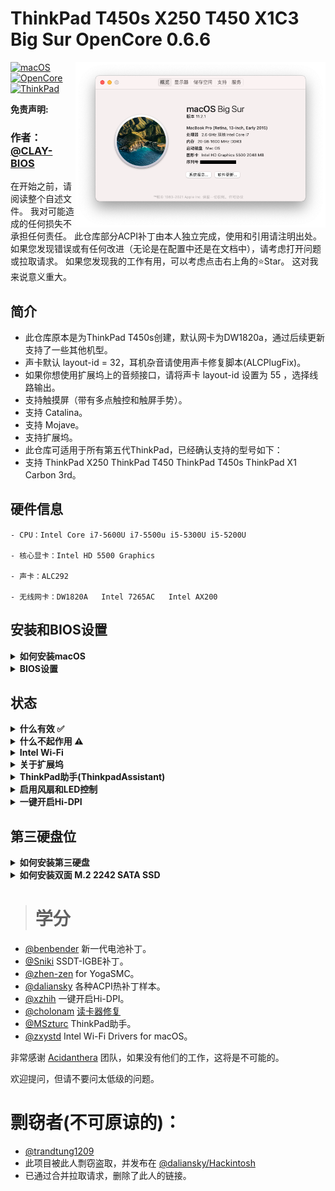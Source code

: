# ThinkPad T450s X250 T450 X1C3 Big Sur OpenCore 0.6.6
<img align="right" src="/picture/Thismachine.png" alt="Lenovo Thinkpad T450s macOS Hackintosh OpenCore" width="400">

[![macOS](https://img.shields.io/badge/macOS-11.2.1-blue)](https://developer.apple.com/documentation/macos-release-notes)
[![OpenCore](https://img.shields.io/badge/OpenCore-0.6.6-green)](https://github.com/acidanthera/OpenCorePkg)
[![ThinkPad](https://img.shields.io/badge/ThinkPad-T450s.X250.T450.X1C3-orange)](https://think.lenovo.com.cn/index.html)

**免责声明:**

### 作者：[@CLAY-BIOS](https://github.com/CLAY-BIOS)  
在开始之前，请阅读整个自述文件。
我对可能造成的任何损失不承担任何责任。
此仓库部分ACPI补丁由本人独立完成，使用和引用请注明出处。
如果您发现错误或有任何改进（无论是在配置中还是在文档中），请考虑打开问题或拉取请求。
如果您发现我的工作有用，可以考虑点击右上角的⭐️Star。
这对我来说意义重大。 


## 简介

- 此仓库原本是为ThinkPad T450s创建，默认网卡为DW1820a，通过后续更新支持了一些其他机型。
- 声卡默认 layout-id = 32，耳机杂音请使用声卡修复脚本(ALCPlugFix)。 
- 如果你想使用扩展坞上的音频接口，请将声卡 layout-id 设置为 55 ，选择线路输出。
- 支持触摸屏（带有多点触控和触屏手势）。
- 支持 Catalina。
- 支持 Mojave。
- 支持扩展坞。
- 此仓库可适用于所有第五代ThinkPad，已经确认支持的型号如下：
- 支持 ThinkPad X250 ThinkPad T450 ThinkPad T450s ThinkPad X1 Carbon 3rd。

## 硬件信息
```  
- CPU：Intel Core i7-5600U i7-5500u i5-5300U i5-5200U

- 核心显卡：Intel HD 5500 Graphics 

- 声卡：ALC292

- 无线网卡：DW1820A   Intel 7265AC   Intel AX200
```
## 安装和BIOS设置

<details>  
<summary><strong>如何安装macOS </strong></summary>
</br>

1. [创建安装媒体](https://dortania.github.io/OpenCore-Install-Guide/installer-guide/#making-the-installer)
1. 下载[最新的EFI文件](https://github.com/CLAY-BIOS/Lenovo-ThinkPad-T450s-Hackintosh-Big-Sur-OpenCore/releases) 并将其复制到ESP分区中
1. 从USB启动安装程序（按“ F12”选择启动盘），然后[开始安装过程](https://dortania.github.io/OpenCore-Install-Guide/installation/installation-process.html#booting-the-opencore-usb)

</details>

<details>  
<summary><strong>BIOS设置 </strong></summary>
</br>

**BIOS (1.37):**
-  Security -> Security Chip`: **Disabled**;
-  Memory Protection -> Execution Prevention`: **Enabled**;
-  Virtualization -> Intel Virtualization Technology`: **Enabled**;
-  Internal Device Access -> Bottom Cover Tamper Detection`: must be **Disabled**;
-  Anti-Theft -> Current Setting`: **Disabled**;
-  Anti-Theft -> Computrace -> Current Setting`: **Disabled**;
-  Secure Boot -> Secure Boot`: **Disabled**;
-  UEFI/Legacy Boot`: **UEFI Only**;
-  CSM Support`: **Yes**.

</details>

## 状态
<details>  
<summary><strong>什么有效 ✅</strong></summary>
</br>
 
- [x] CPU电源管理
- [x] Intel HD 5500 Graphics 
- [x] 完整的USB
- [x] 摄像头
- [x] 休眠/唤醒/关机/重启
- [x] 英特尔千兆以太网  （连接扩展坞后无法使用笔记本上的以太网接口）
- [x] Wi-Fi，蓝牙，空投投送，切换，连续性  （使用intel- Wi-Fi将导致某些功能不可用）
- [x] iMessage, FaceTime, App Store, iTunes Store
- [x] 扬声器和耳机插孔
- [x] 电池和完整的电池信息  
- [x] 键盘地图和热键 [ThinkpadAssistant](https://github.com/MSzturc/ThinkpadAssistant) 
- [x] 触控板、小红点和物理按钮
- [x] 触摸屏 （带有多点触控和触屏手势）
- [x] mini DisplayPort
- [x] SD卡读卡器 
- [x] 扩展坞 USB
- [x] 扩展坞 以太网
- [x] 扩展坞 耳机插孔 （需要将声卡 layout-id 设置为 55 ）
- [x] 扩展坞 VGA
- [x] 扩展坞 DisplayPort
- [x] 扩展坞 DVI
- [x] 扩展坞 HDMI

</details>

<details>  
<summary><strong>什么不起作用 ⚠️</strong></summary>
</br>

- [ ] VGA
- [ ] Sidecar
- [ ] 指纹

</details>

<details>  
<summary><strong>Intel Wi-Fi</strong></summary>
</br>

### 驱动一：
- AirportItlwm.kext。
- 以将AirportItlwm.kext添加到项目中，根据自己的系统版本勾选，默认为Big Sur。
- 隔空投送不可用。使用AirportItlwm.kext可能导致触控板和蓝牙出现问题。
- 不讨论Intel Wi-Fi的问题，因为驱动程序不稳定。
- 参考:  https://github.com/OpenIntelWireless/itlwm
![AirportItlwm](./picture/AirportItlwm.png)

 ### 驱动二：
- AirPortOpenBSD.kext
- 隔空投送、接力、连续性不可用，使用AirPortOpenBSD.kext不会出现触控板和蓝牙问题。
- 感兴趣的朋友可以自己下载尝试。
- 参考:  https://github.com/a565109863/AirPortOpenBSD

</details>

<details>  
<summary><strong>关于扩展坞</strong></summary>
</br>

- 使用扩展坞会导致睡眠出现问题，解决方法是在 config.plist->ACPI 中勾选 SSDT-IGBE 补丁。
- 使用 SSDT-IGBE 补丁无法使用翻盖模式。
- 扩展坞已完美适配，但还需要一些测试。
![Docking](./picture/Docking.png)

</details>

<details>  
<summary><strong>ThinkPad助手(ThinkpadAssistant)</strong></summary>
</br>

- 可让你在Thinkpad T450s X250 T450笔记本电脑上使用所有功能键。
- 复制ThinkpadAssistant到应用程序文件夹。
- 启动ThinkpadAssistant，并在菜单栏中勾选“登录时启动”。
- F4：麦克风静音/取消静音（带有状态LED指示）。
- F7：屏幕镜像/屏幕扩展。
- F8：启用/停用Wi-Fi。
- 左Shift + F8键：启用/停用蓝牙。
- F9：打开系统偏好设置。
- F12：打开启动板。
- FN + Space：切换键盘背光。
- FN + 4：睡眠快捷键。
（睡眠过程中再次按下睡眠快捷键即可终止睡眠。）
（连接外部显示器时，按睡眠按钮后，工作屏幕变为外部显示器（内部屏幕关闭）；再按一次睡眠按钮，内部和外部显示器恢复正常。）
- PrtSc 映射到 F13：可在系统偏好设置-->键盘-->快捷键将它设置为截图。

</details>

<details>  
<summary><strong>启用风扇和LED控制</strong></summary>
</br>

1. 下载并安装 [YogaSMC-App-Release.dmg](https://github.com/zhen-zen/YogaSMC/releases) 
1. 打开应用程序
1. 勾选“登录后启动”选项

</details>

<details>  
<summary><strong>一键开启Hi-DPI</strong></summary>
</br>

1. 参考:   https://github.com/xzhih/one-key-hidpi

</details>

## 第三硬盘位
<details>  
<summary><strong>如何安装第三硬盘 </strong></summary>
</br>

1. ThinkPad X250 ThinkPad T450 ThinkPad T450s 可以扩展第三硬盘。
1. 购买第三硬盘扩展板（如图），它仅支持单面 M.2 2242 SATA SSD。
![SATA-1](./picture/SATA-1.png)
1. 插入单面 M.2 2242 SATA SSD。
![SATA-2](./picture/SATA-2.png)
1. 将它安装在电池下方。
![SATA-3](./picture/SATA-3.png)

</details>

<details>  
<summary><strong>如何安装双面 M.2 2242 SATA SSD </strong></summary>
</br>

1. 将双面 M.2 2242 SATA SSD插入扩展板。
![SATA-4](./picture/SATA-4.png)
1. 然后轻轻将SSD按下，轻轻翘起扩展板。（这需要一点耐心）
![SATA-5](./picture/SATA-5.png)
![SATA-6](./picture/SATA-6.png)
1. 拧上螺丝。

</details>


> # 学分

- [@benbender](https://github.com/benbender/x1c6-hackintosh/blob/experimental/EFI/OC/dsl/SSDT-BATX.dsl) 新一代电池补丁。
- [@Sniki](https://github.com/Sniki?tab=repositories) SSDT-IGBE补丁。
- [@zhen-zen](https://github.com/zhen-zen) for YogaSMC。
- [@daliansky](https://github.com/daliansky/OC-little) 各种ACPI热补丁样本。 
- [@xzhih](https://github.com/xzhih) 一键开启Hi-DPI。 
- [@cholonam](https://github.com/cholonam/Sinetek-rtsx) [读卡器修复](https://github.com/cholonam/Sinetek-rtsx/pull/18)
- [@MSzturc](https://github.com/MSzturc/ThinkpadAssistant) ThinkPad助手。
- [@zxystd](https://github.com/OpenIntelWireless/itlwm) Intel Wi-Fi Drivers for macOS。

非常感谢 [Acidanthera](https://github.com/acidanthera) 团队，如果没有他们的工作，这将是不可能的。

欢迎提问，但请不要问太低级的问题。


# 剽窃者(不可原谅的)：
- [@trandtung1209](https://github.com/trandtung1209/EFI-X1C3-BigSur)
- 此项目被此人剽窃盗取，并发布在 [@daliansky/Hackintosh](https://github.com/daliansky/Hackintosh/pulls)
- 已通过合并拉取请求，删除了此人的链接。

